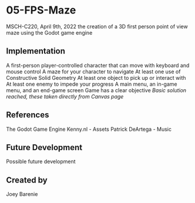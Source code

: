 # 05-FPS-Maze
MSCH-C220, April 9th, 2022
the creation of a 3D first person point of view maze using the Godot game engine

## Implementation
A first-person player-controlled character that can move with keyboard and mouse control
A maze for your character to navigate
At least one use of Constructive Solid Geometry
At least one object to pick up or interact with
At least one enemy to impede your progress
A main menu, an in-game menu, and an end-game screen
Game has a clear objective
*Basic solution reached, these taken directly from Canvas page*

## References
The Godot Game Engine
Kenny.nl - Assets
Patrick DeArtega - Music

## Future Development
Possible future development 

## Created by
Joey Barenie
